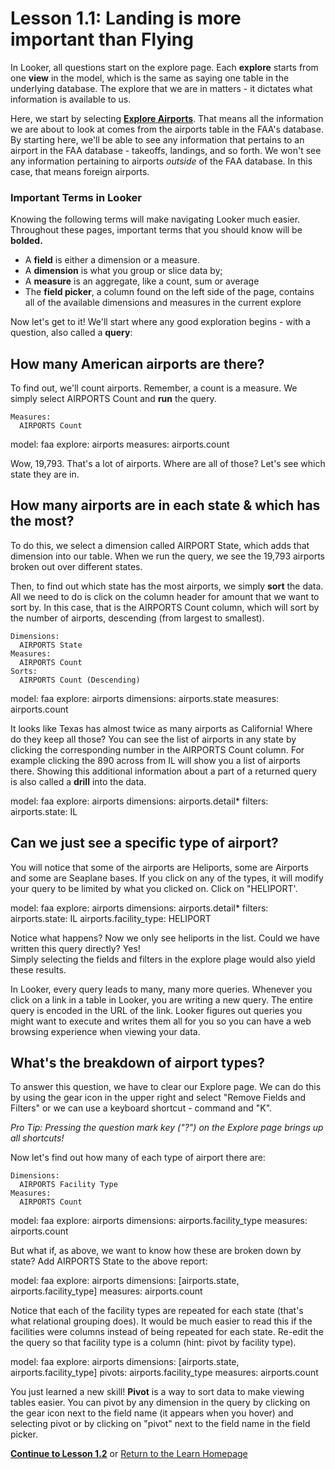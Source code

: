 # Lesson 1.1: Landing is more important than Flying

In Looker, all questions start on the explore page. Each **explore** starts from one **view** in the model, which is the same as saying one table in the underlying database. The explore that we are in matters - it dictates what information is available to us. 

Here, we start by selecting **[Explore Airports](/explore/faa/airports)**. That means all the information we are about to look at comes from the airports table in the FAA's database. By starting here, we'll be able to see any information that pertains to an airport in the FAA database - takeoffs, landings, and so forth. We won't see any information pertaining to airports *outside* of the FAA database. In this case, that means foreign airports. 

### Important Terms in Looker
Knowing the following terms will make navigating Looker much easier. Throughout these pages, important terms that you should know will be **bolded.**

- A **field** is either a dimension or a measure.
- A **dimension** is what you group or slice data by; 
- A **measure** is an aggregate, like a count, sum or average
- The **field picker**, a column found on the left side of the page, contains all of the available dimensions and measures in the current explore

Now let's get to it! We'll start where any good exploration begins - with a question, also called a **query**:
<br />

## How many American airports are there?

To find out, we'll count airports. Remember, a count is a measure. We simply select AIRPORTS Count and **run** the query.

    Measures:  
      AIRPORTS Count


<look height="75">
  model: faa
  explore: airports
  measures: airports.count
</look>

Wow, 19,793.  That's a lot of airports.  Where are all of those?  Let's see which state they are in.  

## How many airports are in each state & which has the most? 

To do this, we select a dimension called AIRPORT State, which adds that dimension into our table. When we run the query, we see the 19,793 airports broken out over different states.

Then, to find out which state has the most airports, we simply **sort** the data. All we need to do is click on the column header for amount that we want to sort by. In this case, that is the AIRPORTS Count column, which will sort by the number of airports, descending (from largest to smallest).

    Dimensions: 
      AIRPORTS State
    Measures: 
      AIRPORTS Count  
    Sorts: 
      AIRPORTS Count (Descending)
 

<look height="200">
  model: faa
  explore: airports
  dimensions: airports.state
  measures: airports.count
</look>


It looks like Texas has almost twice as many airports as California! Where do they keep all those?  You can see the list of airports in any state by clicking the corresponding number in the AIRPORTS Count column. For example clicking the 890 across from IL will show you a list of airports there. Showing this additional information about a part of a returned query is also called a **drill** into the data.


<look height="200" width="100%">
  model: faa
  explore: airports
  dimensions: airports.detail*
  filters:
    airports.state: IL
</look>

## Can we just see a specific type of airport?

You will notice that some of the airports are Heliports, some are Airports and some are Seaplane bases.  If you click on any of the types,  it will modify your query to be limited by what you clicked on.  Click on "HELIPORT'.  
 
<look height="200" width="100%">
  model: faa
  explore: airports
  dimensions: airports.detail*
  filters:
    airports.state: IL
    airports.facility_type: HELIPORT
</look>


Notice what happens? Now we only see heliports in the list.   Could we have written this query directly?  Yes!  
Simply selecting the fields and filters in the explore plage would also yield these results.

In Looker, every query leads to many, many more queries. Whenever you click on a link in a table in Looker, you are writing a new query.  The entire query is encoded in the URL of the link.  Looker figures out queries you might want to execute and writes them all for you so you can have a web browsing experience when viewing your data.

## What's the breakdown of airport types?

To answer this question, we have to clear our Explore page. We can do this by using the gear icon in the upper right and select "Remove Fields and Filters" or we can use a keyboard shortcut - command and "K". 

*Pro Tip: Pressing the question mark key ("?") on the Explore page brings up all shortcuts!* 

Now let's find out how many of each type of airport there are:

    Dimensions: 
      AIRPORTS Facility Type
    Measures: 
      AIRPORTS Count
 

<look height="200" width="100%">
  model: faa
  explore: airports
  dimensions: airports.facility_type
  measures: airports.count
</look>

But what if, as above, we want to know how these are broken down by state? Add AIRPORTS State to the above report:

<look height="200" width="100%">
  model: faa
  explore: airports
  dimensions: [airports.state, airports.facility_type]
  measures: airports.count
</look>

Notice that each of the facility types are repeated for each state (that's what relational grouping does).  It would be much easier to read this if the facilities were columns instead of being repeated for each state. Re-edit the the query so that facility type is a column (hint: pivot by facility type).  

<look height="300" width="100%">
  model: faa
  explore: airports
  dimensions: [airports.state, airports.facility_type]
  pivots: airports.facility_type
  measures: airports.count
</look>

You just learned a new skill! **Pivot** is a way to sort data to make viewing tables easier. You can pivot by any dimension in the query by clicking on the gear icon next to the field name (it appears when you hover) and selecting pivot or by clicking on "pivot" next to the field name in the field picker.


 [**Continue to Lesson 1.2**](001_fly_away_home.md) or [Return to the Learn Homepage](/stories/lookml_design_patterns/000_index.md)